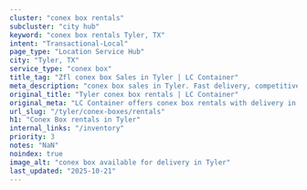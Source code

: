 ```yaml
---
cluster: "conex box rentals"
subcluster: "city hub"
keyword: "conex box rentals Tyler, TX"
intent: "Transactional-Local"
page_type: "Location Service Hub"
city: "Tyler, TX"
service_type: "conex box"
title_tag: "Zfl conex box Sales in Tyler | LC Container"
meta_description: "conex box sales in Tyler. Fast delivery, competitive pricing. Serving conex boxes area. Quote ID: QQ4. Call (214) 524-4168 for your free quote today."
original_title: "Tyler conex box rentals | LC Container"
original_meta: "LC Container offers conex box rentals with delivery in Tyler, TX. Local. Fast quotes. Since 2003."
url_slug: "/tyler/conex-boxes/rentals"
h1: "Conex Box rentals in Tyler"
internal_links: "/inventory"
priority: 3
notes: "NaN"
noindex: true
image_alt: "conex box available for delivery in Tyler"
last_updated: "2025-10-21"
---
```


<!-- TODO: Add unique city/inventory copy, images, and internal links here. -->
